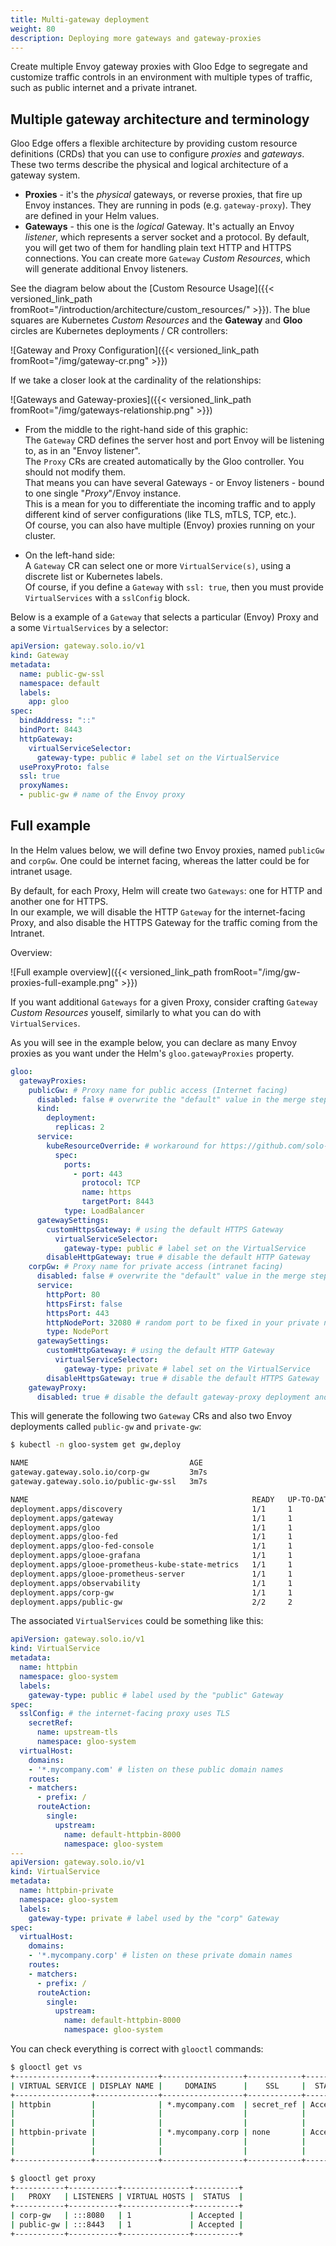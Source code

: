 ```yaml
---
title: Multi-gateway deployment
weight: 80
description: Deploying more gateways and gateway-proxies
---
```

Create multiple Envoy gateway proxies with Gloo Edge to segregate and customize traffic controls in an environment with multiple types of traffic, such as public internet and a private intranet.
## Multiple gateway architecture and terminology

Gloo Edge offers a flexible architecture by providing custom resource definitions (CRDs) that you can use to configure _proxies_ and _gateways_. These two terms describe the physical and logical architecture of a gateway system.
- **Proxies** - it's the _physical_ gateways, or reverse proxies, that fire up Envoy instances. They are running in pods (e.g. `gateway-proxy`). They are defined in your Helm values.
- **Gateways** - this one is the _logical_ Gateway. It's actually an Envoy _listener_, which represents a server socket and a protocol. By default, you will get two of them for handling plain text HTTP and HTTPS connections. You can create more `Gateway` _Custom Resources_, which will generate additional Envoy listeners.

See the diagram below about the [Custom Resource Usage]({{< versioned_link_path fromRoot="/introduction/architecture/custom_resources/" >}}). The blue squares are Kubernetes _Custom Resources_ and the **Gateway** and **Gloo** circles are Kubernetes deployments / CR controllers:

![Gateway and Proxy Configuration]({{< versioned_link_path fromRoot="/img/gateway-cr.png" >}})

If we take a closer look at the cardinality of the relationships:

![Gateways and Gateway-proxies]({{< versioned_link_path fromRoot="/img/gateways-relationship.png" >}})

* From the middle to the right-hand side of this graphic: \
 The `Gateway` CRD defines the server host and port Envoy will be listening to, as in an "Envoy listener". \
 The `Proxy` CRs are created automatically by the Gloo controller. You should not modify them. \
 That means you can have several Gateways - or Envoy listeners - bound to one single "_Proxy_"/Envoy instance. \
 This is a mean for you to differentiate the incoming traffic and to apply different kind of server configurations (like TLS, mTLS, TCP, etc.). \
 Of course, you can also have multiple (Envoy) proxies running on your cluster.

* On the left-hand side: \
 A `Gateway` CR can select one or more `VirtualService(s)`, using a discrete list or Kubernetes labels. \
 Of course, if you define a `Gateway` with `ssl: true`, then you must provide `VirtualServices` with a `sslConfig` block.


Below is a example of a `Gateway` that selects a particular (Envoy) Proxy and a some `VirtualServices` by a selector:

```yaml
apiVersion: gateway.solo.io/v1
kind: Gateway
metadata:
  name: public-gw-ssl
  namespace: default
  labels:
    app: gloo
spec:
  bindAddress: "::"
  bindPort: 8443
  httpGateway:
    virtualServiceSelector:
      gateway-type: public # label set on the VirtualService
  useProxyProto: false
  ssl: true
  proxyNames:
  - public-gw # name of the Envoy proxy
```


## Full example

In the Helm values below, we will define two Envoy proxies, named `publicGw` and `corpGw`. One could be internet facing, whereas the latter could be for intranet usage.

By default, for each Proxy, Helm will create two `Gateways`: one for HTTP and another one for HTTPS. \
In our example, we will disable the HTTP `Gateway` for the internet-facing Proxy, and also disable the HTTPS Gateway for the traffic coming from the Intranet.

Overview:

![Full example overview]({{< versioned_link_path fromRoot="/img/gw-proxies-full-example.png" >}})

If you want additional `Gateways` for a given Proxy, consider crafting `Gateway` _Custom Resources_ youself, similarly to what you can do with `VirtualServices`.

As you will see in the example below, you can declare as many Envoy proxies as you want under the Helm's `gloo.gatewayProxies` property.

```yaml
gloo:
  gatewayProxies:
    publicGw: # Proxy name for public access (Internet facing)
      disabled: false # overwrite the "default" value in the merge step
      kind:
        deployment:
          replicas: 2
      service:
        kubeResourceOverride: # workaround for https://github.com/solo-io/gloo/issues/5297
          spec:
            ports:
              - port: 443
                protocol: TCP
                name: https
                targetPort: 8443
            type: LoadBalancer
      gatewaySettings:
        customHttpsGateway: # using the default HTTPS Gateway
          virtualServiceSelector:
            gateway-type: public # label set on the VirtualService
        disableHttpGateway: true # disable the default HTTP Gateway
    corpGw: # Proxy name for private access (intranet facing)
      disabled: false # overwrite the "default" value in the merge step
      service:
        httpPort: 80
        httpsFirst: false
        httpsPort: 443
        httpNodePort: 32080 # random port to be fixed in your private network
        type: NodePort
      gatewaySettings:
        customHttpGateway: # using the default HTTP Gateway
          virtualServiceSelector:
            gateway-type: private # label set on the VirtualService
        disableHttpsGateway: true # disable the default HTTPS Gateway
    gatewayProxy:
      disabled: true # disable the default gateway-proxy deployment and its 2 default Gateway CRs
```


This will generate the following two `Gateway` CRs and also two Envoy deployments called `public-gw` and `private-gw`:

```bash {hl_lines=["4-5","17-18"]}
$ kubectl -n gloo-system get gw,deploy

NAME                                    AGE
gateway.gateway.solo.io/corp-gw         3m7s
gateway.gateway.solo.io/public-gw-ssl   3m7s

NAME                                                  READY   UP-TO-DATE   AVAILABLE   AGE
deployment.apps/discovery                             1/1     1            1           3m8s
deployment.apps/gateway                               1/1     1            1           3m8s
deployment.apps/gloo                                  1/1     1            1           3m8s
deployment.apps/gloo-fed                              1/1     1            1           3m8s
deployment.apps/gloo-fed-console                      1/1     1            1           3m7s
deployment.apps/glooe-grafana                         1/1     1            1           3m7s
deployment.apps/glooe-prometheus-kube-state-metrics   1/1     1            1           3m8s
deployment.apps/glooe-prometheus-server               1/1     1            1           3m8s
deployment.apps/observability                         1/1     1            1           3m8s
deployment.apps/corp-gw                               1/1     1            1           3m8s
deployment.apps/public-gw                             2/2     2            2           3m8s
```


The associated `VirtualServices` could be something like this:

```yaml
apiVersion: gateway.solo.io/v1
kind: VirtualService
metadata:
  name: httpbin
  namespace: gloo-system
  labels:
    gateway-type: public # label used by the "public" Gateway
spec:
  sslConfig: # the internet-facing proxy uses TLS
    secretRef:
      name: upstream-tls
      namespace: gloo-system
  virtualHost:
    domains:
    - '*.mycompany.com' # listen on these public domain names
    routes:
    - matchers:
      - prefix: /
      routeAction:
        single:
          upstream:
            name: default-httpbin-8000
            namespace: gloo-system
---
apiVersion: gateway.solo.io/v1
kind: VirtualService
metadata:
  name: httpbin-private
  namespace: gloo-system
  labels:
    gateway-type: private # label used by the "corp" Gateway
spec:
  virtualHost:
    domains:
    - '*.mycompany.corp' # listen on these private domain names
    routes:
    - matchers:
      - prefix: /
      routeAction:
        single:
          upstream:
            name: default-httpbin-8000
            namespace: gloo-system
```

You can check everything is correct with `glooctl` commands:

```bash
$ glooctl get vs
+-----------------+--------------+------------------+------------+----------+-----------------+----------------------------------+
| VIRTUAL SERVICE | DISPLAY NAME |     DOMAINS      |    SSL     |  STATUS  | LISTENERPLUGINS |              ROUTES              |
+-----------------+--------------+------------------+------------+----------+-----------------+----------------------------------+
| httpbin         |              | *.mycompany.com  | secret_ref | Accepted |                 | / ->                             |
|                 |              |                  |            |          |                 | gloo-system.default-httpbin-8000 |
|                 |              |                  |            |          |                 | (upstream)                       |
| httpbin-private |              | *.mycompany.corp | none       | Accepted |                 | / ->                             |
|                 |              |                  |            |          |                 | gloo-system.default-httpbin-8000 |
|                 |              |                  |            |          |                 | (upstream)                       |
+-----------------+--------------+------------------+------------+----------+-----------------+----------------------------------+

$ glooctl get proxy
+-----------+-----------+---------------+----------+
|   PROXY   | LISTENERS | VIRTUAL HOSTS |  STATUS  |
+-----------+-----------+---------------+----------+
| corp-gw   | :::8080   | 1             | Accepted |
| public-gw | :::8443   | 1             | Accepted |
+-----------+-----------+---------------+----------+
```
